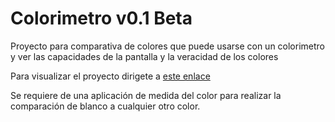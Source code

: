 # Colorimetro v0.1 Beta
Proyecto para comparativa de colores que puede usarse con un colorimetro y ver las capacidades de la pantalla y la veracidad de los colores


Para visualizar el proyecto dirigete a [este enlace](https://pcbogota.github.io/colorimetro/)

Se requiere de una aplicación de medida del color para realizar la comparación de blanco a cualquier otro color.


